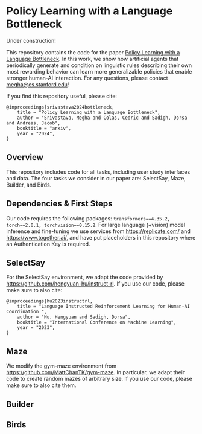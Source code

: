 # Policy Learning with a Language Bottleneck

Under construction!


This repository contains the code for the paper [Policy Learning with a Language Bottleneck](https://cs.stanford.edu/~megha). In this work, we show how artificial agents that periodically generate and condition on linguistic rules describing their own most rewarding behavior can learn more generalizable policies that enable stronger human-AI interaction. For any questions, please contact megha@cs.stanford.edu! 

If you find this repository useful, please cite:

```
@inproceedings{srivastava2024bottleneck,
    title = "Policy Learning with a Language Bottleneck",
    author = "Srivastava, Megha and Colas, Cedric and Sadigh, Dorsa and Andreas, Jacob",
    booktitle = "arxiv",
    year = "2024",
}
```
## Overview
This repository includes code for all tasks, including user study interfaces and data. The four tasks we consider in our paper are: SelectSay, Maze, Builder, and Birds. 

## Dependencies & First Steps
Our code requires the following packages: ``transformers==4.35.2, torch==2.0.1, torchvision==0.15.2``. For large language (+vision) model inference and fine-tuning we use services from https://replicate.com/ and https://www.together.ai/, and have put placeholders in this repository where an Authentication Key is required. 

## SelectSay
For the SelectSay environment, we adapt the code provided by https://github.com/hengyuan-hu/instruct-rl. If you use our code, please make sure to also cite:
```
@inproceedings{hu2023instructrl,
    title = "Language Instructed Reinforcement Learning for Human-AI Coordination ",
    author = "Hu, Hengyuan and Sadigh, Dorsa",
    booktitle = "International Conference on Machine Learning",
    year = "2023",
}
```

## Maze
We modify the gym-maze environment from https://github.com/MattChanTK/gym-maze. In particular, we adapt their code to create random mazes of arbitrary size. If you use our code, please make sure to also cite them. 

## Builder

## Birds
